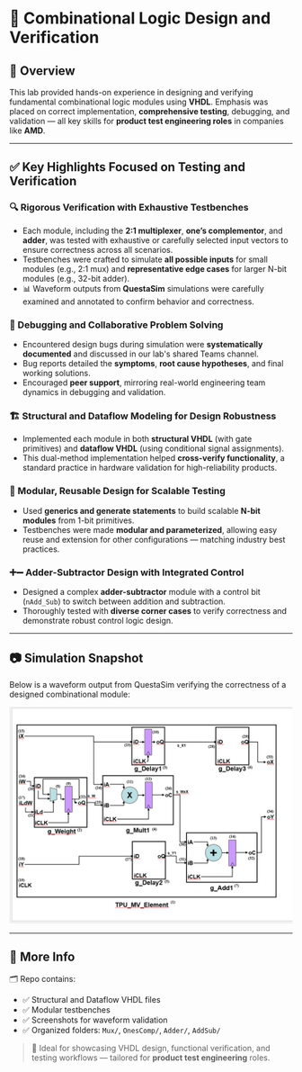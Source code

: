 # 🧠 Combinational Logic Design and Verification

## 📌 Overview

This lab provided hands-on experience in designing and verifying fundamental combinational logic modules using **VHDL**. Emphasis was placed on correct implementation, **comprehensive testing**, debugging, and validation — all key skills for **product test engineering roles** in companies like **AMD**.

---

## ✅ Key Highlights Focused on Testing and Verification

### 🔍 Rigorous Verification with Exhaustive Testbenches

- Each module, including the **2:1 multiplexer**, **one’s complementor**, and **adder**, was tested with exhaustive or carefully selected input vectors to ensure correctness across all scenarios.
- Testbenches were crafted to simulate **all possible inputs** for small modules (e.g., 2:1 mux) and **representative edge cases** for larger N-bit modules (e.g., 32-bit adder).
- 📊 Waveform outputs from **QuestaSim** simulations were carefully examined and annotated to confirm behavior and correctness.

### 🐞 Debugging and Collaborative Problem Solving

- Encountered design bugs during simulation were **systematically documented** and discussed in our lab's shared Teams channel.
- Bug reports detailed the **symptoms**, **root cause hypotheses**, and final working solutions.
- Encouraged **peer support**, mirroring real-world engineering team dynamics in debugging and validation.

### 🏗️ Structural and Dataflow Modeling for Design Robustness

- Implemented each module in both **structural VHDL** (with gate primitives) and **dataflow VHDL** (using conditional signal assignments).
- This dual-method implementation helped **cross-verify functionality**, a standard practice in hardware validation for high-reliability products.

### 🧩 Modular, Reusable Design for Scalable Testing

- Used **generics and generate statements** to build scalable **N-bit modules** from 1-bit primitives.
- Testbenches were made **modular and parameterized**, allowing easy reuse and extension for other configurations — matching industry best practices.

### ➕➖ Adder-Subtractor Design with Integrated Control

- Designed a complex **adder-subtractor** module with a control bit (`nAdd_Sub`) to switch between addition and subtraction.
- Thoroughly tested with **diverse corner cases** to verify correctness and demonstrate robust control logic design.

---

## 📷 Simulation Snapshot

Below is a waveform output from QuestaSim verifying the correctness of a designed combinational module:

![lab figure](lab1_fig.png)

---

## 🔗 More Info

🗂️ Repo contains:  
- ✅ Structural and Dataflow VHDL files  
- ✅ Modular testbenches  
- ✅ Screenshots for waveform validation  
- ✅ Organized folders: `Mux/`, `OnesComp/`, `Adder/`, `AddSub/`  

> 🚀 Ideal for showcasing VHDL design, functional verification, and testing workflows — tailored for **product test engineering** roles.
